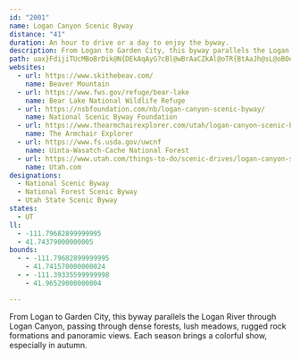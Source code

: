 ```yaml
---
id: "2001"
name: Logan Canyon Scenic Byway
distance: "41"
duration: An hour to drive or a day to enjoy the byway.
description: From Logan to Garden City, this byway parallels the Logan River through Logan Canyon, passing through dense forests, lush meadows, rugged rock formations and panoramic views. Each season brings a colorful show, especially in autumn.
path: uax}FdijiTUcMBoBrDik@N{DEkAqAyG?cBl@wBrAaCZkAl@oTR{BtAaJh@sL@oBOeB_AkGK{ADsFImAyAaJKqAEuFmA{He@eLS}BIeFOsAmAyD[aB_@sSMcBuAeGcAcLoByJo@gB}B{Du@cB_@uCFmOG_EuHoh@UsED_Gr@wL?wBMy@_AmCsBoCuRaVmCoDo@sA_@}BEoATyH?aEOmDaBaWK{@_@}A_AuBsBkC}BiDuJgUiAuA_BkAiGgDgBgBuBeEaCyFo@aCeBeJwA}K_@gE}@{OGoDFyB`@_F?gAGy@a@kBy@sAeEkC_AoAUs@O}@EsADgAlA}FFsAGcCgFsQo@gD?mCNgBnAsHTkBHcBDyBAsBc@yGEaBDwAbA{CrC_GXsAJsACmD_A}OAgM_@eBs@sA}@y@}FkCy@g@i@y@o@kB[oE]gBo@kAmB}Ba@{Ag@aDi@yAmD_F_@yAe@aEi@wAuAiAgAYu@CsDx@}@EiAg@o@w@e@aAS_Bk@kPYkB]}@k@{@gA_A_DqBy@aAi@mAiAuGi@qBoBgF{EgH}GyHyAiCsFgMo@aAcAeAo@]cBa@gFw@_CBmC`AgIzEa@d@g@dA{BxHoDrD_BnCc@PiAGaLcE}AIcBNyF`Ei@Ny@CmAu@{AkDm@{@e@]o@Q_Ga@yA_@[S}@gAi@eBUyBu@mN_@sDYcAOc@mCaEUgEIk@wBgFUqBk@mBoFgKqBiEm@eAy@m@sA]yCMcEXi@AcBe@iAy@o@s@gG{KiAyA_ByA{FmC_Ao@e@a@mAgBcAq@_Bg@yAQwEQe@Oc@k@[yAi@mHJgEh@iICqAGg@Wi@u@s@i@GoAFiAMgFqDaHaBeAm@i@q@Se@sC{ISu@_@sE[y@gAk@mHJ_Ae@o@w@e@sBiA{ImEiOWmAKqAEoADsAb@_FDyAMaAQs@aBkDiBgC{AeDi@_@aBg@}Ef@cIrHiA`C_ApCcAhAcA\u@So@e@}CkDsB{D]kDI{KUaCu@sAcCsCi@aBKyAJ_BvBaGj@kCHsCu@aCa@e@[S_Bc@cCHsA^cAr@mAxAeC`G}A~CkAf@s@Gc@Q_@][m@W{@y@aKo@eEYkAaOaa@i@y@}AmA_BKsA^s@`AeBjGi@xA_@r@mAx@oAJo@?o@QcAm@kP_OgDmC}B{@uA_@qBG{@Bi@Vo@d@s@`AiAbCu@`AmAr@u@LuL{@iBWm@Si@_@_@s@Qm@QkAEaABiAlA}FZeC?aASkCUmAoAyDiCuGsDqHmAgBaEcEwMsOsCsCwBuAoOyFqHeD{RwLcG_CoXmH}FgBiI_EkE}AoCm@gCSyCKgCJiFp@{MtE}F~A{KfCaKv@kIEaIy@iCq@gUoEwHkB}H{AeEi@iDGyYKeh@s@wGm@ua@yHuDe@qG[sBFu]zEgJp@aCq@}IaEcE{BkEsDyCsDsBgD{Skc@aEcOoCeFkC{BcCkA_Ck@wIgAkLy@mEy@cBe@oK_E}GaD_TmL}D}CgDiFqd@u}@}BcHs@oE[sCWiHB_CTyEb@yDr@mCd@y@z@aAhAu@hAYpAGtC\rC@`C_AnAsAh@_A~BiGnAkEh@mEBuCBa\_@mY@sCRwDTiBlAsF^mA~AkD|BsDrDaFvCmDbFaEjLqIr@y@`AgB^iCFkA?eAqB_\A}DJcDNkBn@gEr@qC|@{B~BoEnAwAfDyCbG{BvBW|BGrIFtGMbMJnHE|Hm@`Fq@bB@xBb@`IrDxA?dAQlA{@vIkK|CoBhHwCjDcCbC}ChCaFhCoErCwD?_BRmB~@mFx@{Dn@_BlCyE~@gCXsAXsD?aBYsDDyCRsAt@yB~AeCf@gA^sAtCuNNwAGeCSoAi@sAiAmAmAe@sB]{@[_@YwBgCsAeA_Ae@}HeBmA_@{AaAg@i@u@gBSoBLwHSsC[sAcA{ByAyA}@e@eBe@}BKwCo@u@q@iAuBYeDB}@XuB`@gAvAwAfI}Fn@eAl@_CFmCi@_EeA{EwBsFuAsC_AeCqDwLKyA@sALeAh@kBx@mA~@q@dBSzCRbAE~AYbCu@t@OxCMhBs@v@aAXk@ZwAx@cFXs@~@cAf@YpBYzCVtA?b@GtAw@|@_B^{@N}@HmCUuAWw@_AwAe@a@sAg@mBEoEX}CC}Ea@sPqCs@]yAkAu@kB[gAQy@GcAd@_SKmBW_BsBkFoBsD[a@wA_AoCsAcAgA}A_DyAeEuAuCy@kAyB{BmBwAaFaCoCeAmGsAqEWmEi@cE}AeP{LoAiAcAqAs@sA[eA]yCRex@CkN
websites:
  - url: https://www.skithebeav.com/
    name: Beaver Mountain
  - url: https://www.fws.gov/refuge/bear-lake
    name: Bear Lake National Wildlife Refuge
  - url: https://nsbfoundation.com/nb/logan-canyon-scenic-byway/
    name: National Scenic Byway Foundation
  - url: https://www.thearmchairexplorer.com/utah/logan-canyon-scenic-byway.php
    name: The Armchair Explorer
  - url: https://www.fs.usda.gov/uwcnf
    name: Uinta-Wasatch-Cache National Forest
  - url: https://www.utah.com/things-to-do/scenic-drives/logan-canyon-scenic-drive/
    name: Utah.com
designations:
  - National Scenic Byway
  - National Forest Scenic Byway
  - Utah State Scenic Byway
states:
  - UT
ll:
  - -111.79682899999995
  - 41.74379000000005
bounds:
  - - -111.79682899999995
    - 41.741570000000024
  - - -111.39335599999998
    - 41.96529000000004

---
```


From Logan to Garden City, this byway parallels the Logan River through Logan Canyon, passing through dense forests, lush meadows, rugged rock formations and panoramic views. Each season brings a colorful show, especially in autumn.
